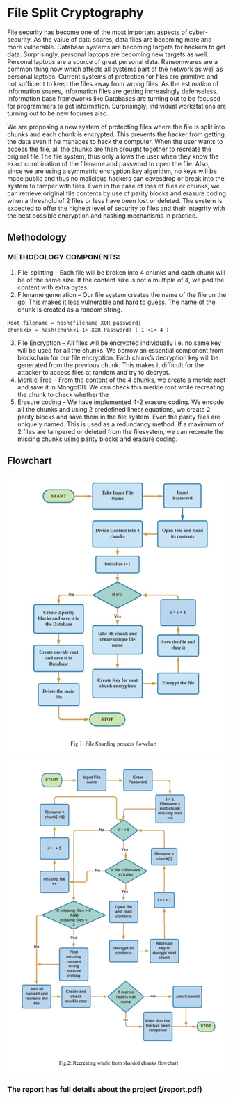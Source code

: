 # File Split Cryptography

File security has become one of the most important aspects of cyber-security. As the value of data soares, data files are becoming more and more vulnerable. Database systems are becoming targets for hackers to get data. Surprisingly, personal laptops are becoming new targets as well. Personal laptops are a source of great personal data. Ransomwares are a common thing now which affects all systems part of the network as well as personal laptops. Current systems of protection for files are primitive and not sufficient to keep the files away from wrong files. As the estimation of information soares, information files are getting increasingly defenseless. Information base frameworks like Databases are turning out to be focused for programmers to get information. Surprisingly, individual workstations are turning out to be new focuses also.

We are proposing a new system of protecting files where the file is split into chunks and each chunk is encrypted. This prevents the hacker from getting the data even if he manages to hack the computer. When the user wants to access the file, all the chunks are then brought together to recreate the original file.The file system, thus only allows the user when they know the exact combination of the filename and password to open the file. Also, since we are using a symmetric encryption key algorithm, no keys will be made public and thus no malicious hackers can eavesdrop or break into the system to tamper with files. Even in the case of loss of files or chunks, we can retrieve original file contents by use of parity blocks and erasure coding when a threshold of 2 files or less have been lost or deleted. The system is expected to offer the highest level of security to files and their integrity with the best possible encryption and hashing mechanisms in practice.

##  Methodology
### METHODOLOGY COMPONENTS:
1. File-splitting – Each file will be broken into 4 chunks and each chunk will be of the same size. If the content size is not a multiple of 4, we pad the content with extra bytes.
2. Filename generation – Our file system creates the name of the file on the go. This makes it less vulnerable and hard to guess. The name of the chunk is created as a random string.
```
Root filename = hash(filename XOR password)
chunk<i> = hash(chunk<i-1> XOR Password) ( 1 <i< 4 )
```
3. File Encryption – All files will be encrypted individually i.e. no same key will be used for all the chunks. We borrow an essential component from blockchain for our file encryption. Each chunk’s decryption key will be generated from the previous chunk. This makes it difficult for the attacker to access files at random and try to decrypt.
4. Merkle Tree – From the content of the 4 chunks, we create a merkle root and save it in MongoDB. We can check this merkle root while recreating the chunk to check whether the
5. Erasure coding – We have implemented 4-2 erasure coding. We encode all the chunks and using 2 predefined linear equations, we create 2 parity blocks and save them in the file system. Even the parity files are uniquely named. This is used as a redundancy method.
If a maximum of 2 files are tampered or deleted from the filesystem, we can recreate the missing chunks using parity blocks and erasure coding.

## Flowchart
![Sharding](/misc/shard.png)
![Recreating](/misc/recreate.png)



### The report has full details about the project (/report.pdf)


